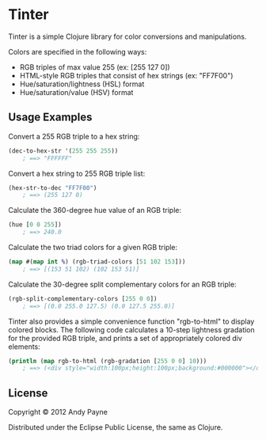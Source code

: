 # Tinter

Tinter is a simple Clojure library for color conversions and manipulations.

Colors are specified in the following ways:
* RGB triples of max value 255 (ex: [255 127 0])
* HTML-style RGB triples that consist of hex strings (ex: "FF7F00")
* Hue/saturation/lightness (HSL) format
* Hue/saturation/value (HSV) format


## Usage Examples

Convert a 255 RGB triple to a hex string:
```clojure
(dec-to-hex-str '(255 255 255))
    ; ==> "FFFFFF"
```

Convert a hex string to 255 RGB triple list:
```clojure
(hex-str-to-dec "FF7F00")
    ; ==> (255 127 0)
```

Calculate the 360-degree hue value of an RGB triple:
```clojure
(hue [0 0 255])
    ; ==> 240.0
```

Calculate the two triad colors for a given RGB triple:
```clojure
(map #(map int %) (rgb-triad-colors [51 102 153]))
    ; ==> [(153 51 102) (102 153 51)]
```

Calculate the 30-degree split complementary colors for an RGB triple:
```clojure
(rgb-split-complementary-colors [255 0 0])
    ; ==> [(0.0 255.0 127.5) (0.0 127.5 255.0)]
```

Tinter also provides a simple convenience function "rgb-to-html" to display colored blocks. The following code calculates a 10-step lightness gradation for the provided RGB triple, and prints a set of appropriately colored div elements:
```clojure
(println (map rgb-to-html (rgb-gradation [255 0 0] 10)))
    ; ==> (<div style="width:100px;height:100px;background:#000000"></div> <div style="width:100px;height:100px;background:#320000"></div> <div style="width:100px;height:100px;background:#660000"></div> <div style="width:100px;height:100px;background:#990000"></div> <div style="width:100px;height:100px;background:#CC0000"></div> <div style="width:100px;height:100px;background:#FF0000"></div> <div style="width:100px;height:100px;background:#FF3232"></div> <div style="width:100px;height:100px;background:#FF6565"></div> <div style="width:100px;height:100px;background:#FF9898"></div> <div style="width:100px;height:100px;background:#FFCBCB"></div> <div style="width:100px;height:100px;background:#FFFEFE"></div>)
```


## License

Copyright © 2012 Andy Payne

Distributed under the Eclipse Public License, the same as Clojure.

